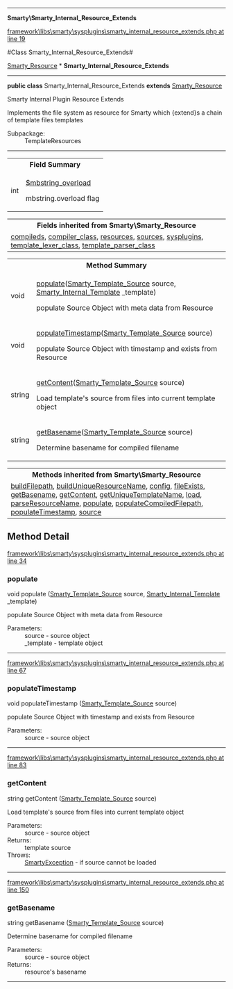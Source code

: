 

- - -

**Smarty\Smarty_Internal_Resource_Extends**


<a href="https://github.com/JeyDotC/Hirudo/blob/master/framework/libs/smarty/sysplugins/smarty_internal_resource_extends.php#L19" target='_blank'>framework\libs\smarty\sysplugins\smarty_internal_resource_extends.php at line 19</a>

#Class Smarty_Internal_Resource_Extends#

<a href="https://github.com/JeyDotC/Hirudo-docs/blob/master/smarty/Smarty_Resource.md">Smarty_Resource</a>
    * **Smarty_Internal_Resource_Extends**




- - -

<p><strong>public  class</strong> <span>Smarty_Internal_Resource_Extends</span>
<strong>extends</strong> <a href="https://github.com/JeyDotC/Hirudo-docs/blob/master/smarty/Smarty_Resource.md">Smarty_Resource</a>

</p>

<div class="comment" id="overview_description"><p>Smarty Internal Plugin Resource Extends</p><p>Implements the file system as resource for Smarty which {extend}s a chain of template files templates</p></div>

<dl>
<dt>Subpackage:</dt>
<dd>TemplateResources</dd>
</dl>


- - -



<table id="summary_field">
<tr><th colspan="2">Field Summary</th></tr>
<tr>
<td><span class='k'></span> <span class='nx'>int</span></td>
<td class="description"><p class="name" ><a href="#mbstring_overload"> $mbstring_overload</a>
                                </p><p class="description">mbstring.overload flag</p></td>
</tr>
</table>

<table class="inherit">
<tr><th colspan="2">Fields inherited from Smarty\Smarty_Resource</th></tr>
<tr><td><a href="https://github.com/JeyDotC/Hirudo-docs/blob/master/smarty/Smarty_Resource.md#compileds">compileds</a>, <a href="https://github.com/JeyDotC/Hirudo-docs/blob/master/smarty/Smarty_Resource.md#compiler_class">compiler_class</a>, <a href="https://github.com/JeyDotC/Hirudo-docs/blob/master/smarty/Smarty_Resource.md#resources">resources</a>, <a href="https://github.com/JeyDotC/Hirudo-docs/blob/master/smarty/Smarty_Resource.md#sources">sources</a>, <a href="https://github.com/JeyDotC/Hirudo-docs/blob/master/smarty/Smarty_Resource.md#sysplugins">sysplugins</a>, <a href="https://github.com/JeyDotC/Hirudo-docs/blob/master/smarty/Smarty_Resource.md#template_lexer_class">template_lexer_class</a>, <a href="https://github.com/JeyDotC/Hirudo-docs/blob/master/smarty/Smarty_Resource.md#template_parser_class">template_parser_class</a></td></tr></table>

<table id="summary_method">
<tr><th colspan="2">Method Summary</th></tr>
<tr>
<td><span class='k'></span> <span class='nx'>void</span></td>
<td class="description"><p class="name"><a href="#populate">populate</a>(<a href="https://github.com/JeyDotC/Hirudo/blob/master/smarty/Smarty_Template_Source.md">Smarty_Template_Source</a> source, <a href="https://github.com/JeyDotC/Hirudo/blob/master/smarty/Smarty_Internal_Template.md">Smarty_Internal_Template</a> _template)</p><p class="description">populate Source Object with meta data from Resource</p></td>
</tr>
<tr>
<td><span class='k'></span> <span class='nx'>void</span></td>
<td class="description"><p class="name"><a href="#populatetimestamp">populateTimestamp</a>(<a href="https://github.com/JeyDotC/Hirudo/blob/master/smarty/Smarty_Template_Source.md">Smarty_Template_Source</a> source)</p><p class="description">populate Source Object with timestamp and exists from Resource</p></td>
</tr>
<tr>
<td><span class='k'></span> <span class='nx'>string</span></td>
<td class="description"><p class="name"><a href="#getcontent">getContent</a>(<a href="https://github.com/JeyDotC/Hirudo/blob/master/smarty/Smarty_Template_Source.md">Smarty_Template_Source</a> source)</p><p class="description">Load template's source from files into current template object</p></td>
</tr>
<tr>
<td><span class='k'></span> <span class='nx'>string</span></td>
<td class="description"><p class="name"><a href="#getbasename">getBasename</a>(<a href="https://github.com/JeyDotC/Hirudo/blob/master/smarty/Smarty_Template_Source.md">Smarty_Template_Source</a> source)</p><p class="description">Determine basename for compiled filename</p></td>
</tr>
</table>

<table class="inherit">
<tr><th colspan="2">Methods inherited from Smarty\Smarty_Resource</th></tr>
<tr><td><a href="https://github.com/JeyDotC/Hirudo-docs/blob/master/smarty/Smarty_Resource.md#buildFilepath">buildFilepath</a>, <a href="https://github.com/JeyDotC/Hirudo-docs/blob/master/smarty/Smarty_Resource.md#buildUniqueResourceName">buildUniqueResourceName</a>, <a href="https://github.com/JeyDotC/Hirudo-docs/blob/master/smarty/Smarty_Resource.md#config">config</a>, <a href="https://github.com/JeyDotC/Hirudo-docs/blob/master/smarty/Smarty_Resource.md#fileExists">fileExists</a>, <a href="https://github.com/JeyDotC/Hirudo-docs/blob/master/smarty/Smarty_Resource.md#getBasename">getBasename</a>, <a href="https://github.com/JeyDotC/Hirudo-docs/blob/master/smarty/Smarty_Resource.md#getContent">getContent</a>, <a href="https://github.com/JeyDotC/Hirudo-docs/blob/master/smarty/Smarty_Resource.md#getUniqueTemplateName">getUniqueTemplateName</a>, <a href="https://github.com/JeyDotC/Hirudo-docs/blob/master/smarty/Smarty_Resource.md#load">load</a>, <a href="https://github.com/JeyDotC/Hirudo-docs/blob/master/smarty/Smarty_Resource.md#parseResourceName">parseResourceName</a>, <a href="https://github.com/JeyDotC/Hirudo-docs/blob/master/smarty/Smarty_Resource.md#populate">populate</a>, <a href="https://github.com/JeyDotC/Hirudo-docs/blob/master/smarty/Smarty_Resource.md#populateCompiledFilepath">populateCompiledFilepath</a>, <a href="https://github.com/JeyDotC/Hirudo-docs/blob/master/smarty/Smarty_Resource.md#populateTimestamp">populateTimestamp</a>, <a href="https://github.com/JeyDotC/Hirudo-docs/blob/master/smarty/Smarty_Resource.md#source">source</a></td></tr></table>

<h2 id="detail_method">Method Detail</h2>

<a href="https://github.com/JeyDotC/Hirudo/blob/master/framework/libs/smarty/sysplugins/smarty_internal_resource_extends.php#L34" target='_blank'>framework\libs\smarty\sysplugins\smarty_internal_resource_extends.php at line 34</a>

<h3 id="populate()">populate</h3>
<span class='k'></span> <span class='nx'>void</span> <span class='nf'>populate</span> (<a href="https://github.com/JeyDotC/Hirudo/blob/master/smarty/Smarty_Template_Source.md">Smarty_Template_Source</a> source, <a href="https://github.com/JeyDotC/Hirudo/blob/master/smarty/Smarty_Internal_Template.md">Smarty_Internal_Template</a> _template)

<div class="details">
<p>populate Source Object with meta data from Resource</p><dl>
<dt>Parameters:</dt>
<dd>source - source object</dd>
<dd>_template - template object</dd>
</dl>

</div>

- - -


<a href="https://github.com/JeyDotC/Hirudo/blob/master/framework/libs/smarty/sysplugins/smarty_internal_resource_extends.php#L67" target='_blank'>framework\libs\smarty\sysplugins\smarty_internal_resource_extends.php at line 67</a>

<h3 id="populateTimestamp()">populateTimestamp</h3>
<span class='k'></span> <span class='nx'>void</span> <span class='nf'>populateTimestamp</span> (<a href="https://github.com/JeyDotC/Hirudo/blob/master/smarty/Smarty_Template_Source.md">Smarty_Template_Source</a> source)

<div class="details">
<p>populate Source Object with timestamp and exists from Resource</p><dl>
<dt>Parameters:</dt>
<dd>source - source object</dd>
</dl>

</div>

- - -


<a href="https://github.com/JeyDotC/Hirudo/blob/master/framework/libs/smarty/sysplugins/smarty_internal_resource_extends.php#L83" target='_blank'>framework\libs\smarty\sysplugins\smarty_internal_resource_extends.php at line 83</a>

<h3 id="getContent()">getContent</h3>
<span class='k'></span> <span class='nx'>string</span> <span class='nf'>getContent</span> (<a href="https://github.com/JeyDotC/Hirudo/blob/master/smarty/Smarty_Template_Source.md">Smarty_Template_Source</a> source)

<div class="details">
<p>Load template's source from files into current template object</p><dl>
<dt>Parameters:</dt>
<dd>source - source object</dd>
<dt>Returns:</dt>
<dd>template source</dd>
<dt>Throws:</dt>
<dd><a href="../smarty/smartyexception.html">SmartyException</a> - if source cannot be loaded</dd>
</dl>

</div>

- - -


<a href="https://github.com/JeyDotC/Hirudo/blob/master/framework/libs/smarty/sysplugins/smarty_internal_resource_extends.php#L150" target='_blank'>framework\libs\smarty\sysplugins\smarty_internal_resource_extends.php at line 150</a>

<h3 id="getBasename()">getBasename</h3>
<span class='k'></span> <span class='nx'>string</span> <span class='nf'>getBasename</span> (<a href="https://github.com/JeyDotC/Hirudo/blob/master/smarty/Smarty_Template_Source.md">Smarty_Template_Source</a> source)

<div class="details">
<p>Determine basename for compiled filename</p><dl>
<dt>Parameters:</dt>
<dd>source - source object</dd>
<dt>Returns:</dt>
<dd>resource's basename</dd>
</dl>

</div>

- - -

